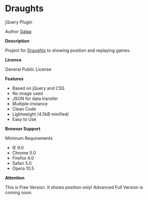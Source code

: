 Draughts
==

jQuery Plugin

Author [Galaa](https://galaa.mn/ "Galaa's Personal Page")

**Description**

Project for [Draughts](http://en.wikipedia.org/wiki/Draughts) to showing position and replaying games.

**Licence**

General Public License

**Features**

* Based on jQuery and CSS
* No image used
* JSON for data transfer
* Multiple-instance
* Clean Code
* Lightweight /4.5kB minified/
* Easy to Use

**Browser Support**

Minimum Requirements

* IE 9.0
* Chrome 5.0
* Firefox 4.0
* Safari 5.0
* Opera 10.5

**Attention**

This is Free Version. It shows position only! Advanced Full Version is coming soon.
